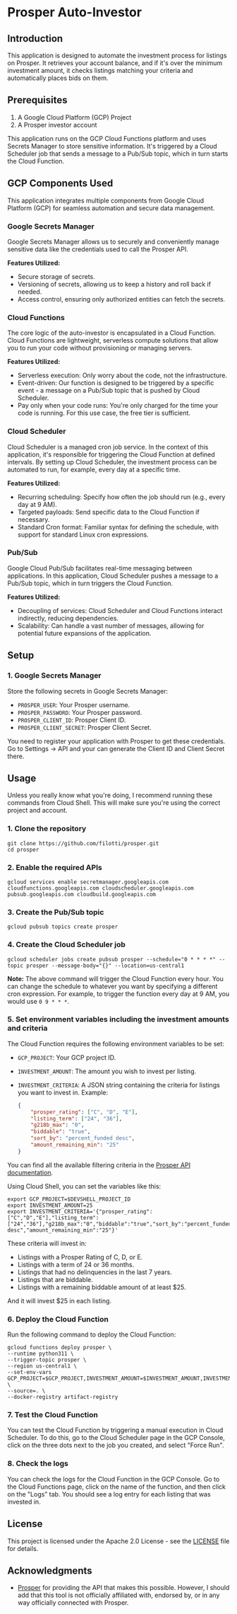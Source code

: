 # Prosper Auto-Investor

## Introduction

This application is designed to automate the investment process for listings on Prosper. It retrieves your account
balance, and if it's over the minimum investment amount, it checks listings matching your criteria and automatically
places bids on them.

## Prerequisites

1. A Google Cloud Platform (GCP) Project
2. A Prosper investor account

This application runs on the GCP Cloud Functions platform and uses Secrets Manager to store sensitive information. It's 
triggered by a Cloud Scheduler job that sends a message to a Pub/Sub topic, which in turn starts the Cloud Function.

## GCP Components Used

This application integrates multiple components from Google Cloud Platform (GCP) for seamless automation and secure data 
management.

### Google Secrets Manager
Google Secrets Manager allows us to securely and conveniently manage sensitive data like the credentials used to call 
the Prosper API. 

**Features Utilized:**

* Secure storage of secrets.
* Versioning of secrets, allowing us to keep a history and roll back if needed.
* Access control, ensuring only authorized entities can fetch the secrets.

### Cloud Functions

The core logic of the auto-investor is encapsulated in a Cloud Function. Cloud Functions are lightweight, serverless 
compute solutions that allow you to run your code without provisioning or managing servers.

**Features Utilized:**

* Serverless execution: Only worry about the code, not the infrastructure.
* Event-driven: Our function is designed to be triggered by a specific event - a message on a Pub/Sub topic that is
pushed by Cloud Scheduler.
* Pay only when your code runs: You're only charged for the time your code is running. For this use case, the free tier
is sufficient.

### Cloud Scheduler

Cloud Scheduler is a managed cron job service. In the context of this application, it's responsible for triggering the 
Cloud Function at defined intervals. By setting up Cloud Scheduler, the investment process can be automated to run, for example, every day at a specific time.

**Features Utilized:**

* Recurring scheduling: Specify how often the job should run (e.g., every day at 9 AM).
* Targeted payloads: Send specific data to the Cloud Function if necessary. 
* Standard Cron format: Familiar syntax for defining the schedule, with support for standard Linux cron expressions.

### Pub/Sub

Google Cloud Pub/Sub facilitates real-time messaging between applications. In this application, Cloud Scheduler pushes a message to a Pub/Sub topic, which in turn triggers the Cloud Function.

**Features Utilized:**

* Decoupling of services: Cloud Scheduler and Cloud Functions interact indirectly, reducing dependencies.
* Scalability: Can handle a vast number of messages, allowing for potential future expansions of the application.

## Setup

### 1. Google Secrets Manager

Store the following secrets in Google Secrets Manager:

- `PROSPER_USER`: Your Prosper username.
- `PROSPER_PASSWORD`: Your Prosper password.
- `PROSPER_CLIENT_ID`: Prosper Client ID.
- `PROSPER_CLIENT_SECRET`: Prosper Client Secret.


You need to register your application with Prosper to get these credentials. Go to Settings -> API and your can
generate the Client ID and Client Secret there.


## Usage

Unless you really know what you're doing, I recommend running these commands from Cloud Shell. This will
make sure you're using the correct project and account.

### 1. Clone the repository

```
git clone https://github.com/filotti/prosper.git
cd prosper
```

### 2. Enable the required APIs
```
gcloud services enable secretmanager.googleapis.com cloudfunctions.googleapis.com cloudscheduler.googleapis.com pubsub.googleapis.com cloudbuild.googleapis.com
 ```

### 3. Create the Pub/Sub topic

```
gcloud pubsub topics create prosper
```

### 4. Create the Cloud Scheduler job

```
gcloud scheduler jobs create pubsub prosper --schedule="0 * * * *" --topic prosper --message-body="{}" --location=us-central1
```

**Note:** The above command will trigger the Cloud Function every hour. You can change the schedule to whatever you 
want by specifying a different cron expression. For example, to trigger the function every day at 9 AM, you would use 
`0 9 * * *`.

### 5. Set environment variables including the investment amounts and criteria

The Cloud Function requires the following environment variables to be set:

- `GCP_PROJECT`: Your GCP project ID.
- `INVESTMENT_AMOUNT`: The amount you wish to invest per listing.
- `INVESTMENT_CRITERIA`: A JSON string containing the criteria for listings you want to invest in. Example:

    ```json
    {
        "prosper_rating": ["C", "D", "E"],
        "listing_term": ["24", "36"],
        "g218b_max": "0",
        "biddable": "true",
        "sort_by": "percent_funded desc",
        "amount_remaining_min": "25"
    }
    ```

You can find all the available filtering criteria in the 
[Prosper API documentation](https://developers.prosper.com/docs/investor/listings-api/).

Using Cloud Shell, you can set the variables like this:
```
export GCP_PROJECT=$DEVSHELL_PROJECT_ID
export INVESTMENT_AMOUNT=25
export INVESTMENT_CRITERIA='{"prosper_rating":["C","D","E"],"listing_term":["24","36"],"g218b_max":"0","biddable":"true","sort_by":"percent_funded desc","amount_remaining_min":"25"}'
```

These criteria will invest in:

- Listings with a Prosper Rating of C, D, or E.
- Listings with a term of 24 or 36 months.
- Listings that had no delinquencies in the last 7 years.
- Listings that are biddable.
- Listings with a remaining biddable amount of at least $25.

And it will invest $25 in each listing.

### 6. Deploy the Cloud Function

Run the following command to deploy the Cloud Function:

```
gcloud functions deploy prosper \
--runtime python311 \
--trigger-topic prosper \
--region us-central1 \
--set-env-vars GCP_PROJECT=$GCP_PROJECT,INVESTMENT_AMOUNT=$INVESTMENT_AMOUNT,INVESTMENT_CRITERIA=$INVESTMENT_CRITERIA \
--source=. \
--docker-registry artifact-registry 
```

### 7. Test the Cloud Function

You can test the Cloud Function by triggering a manual execution in Cloud Scheduler. To do this, go to the Cloud
Scheduler page in the GCP Console, click on the three dots next to the job you created, and select "Force Run".

### 8. Check the logs

You can check the logs for the Cloud Function in the GCP Console. Go to the Cloud Functions page, click on the name of
the function, and then click on the "Logs" tab. You should see a log entry for each listing that was invested in.

## License

This project is licensed under the Apache 2.0 License - see the [LICENSE](LICENSE) file for details.

## Acknowledgments

* [Prosper](https://www.prosper.com/) for providing the API that makes this possible. However, I should add that 
this tool is not officially affiliated with, endorsed by, or in any way officially connected with Prosper.
